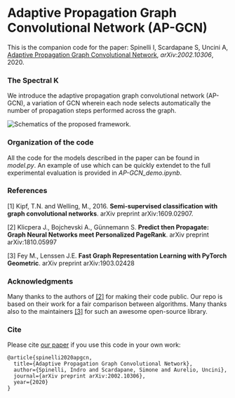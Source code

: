 # Adaptive Propagation Graph Convolutional Network (AP-GCN)

This is the companion code for the paper:
Spinelli I, Scardapane S, Uncini A, [Adaptive Propagation Graph Convolutional Network](https://arxiv.org/abs/2002.10306), *arXiv:2002.10306*, 2020.

### The Spectral K

We introduce the adaptive propagation graph convolutional network (AP-GCN), a variation of GCN wherein each node selects automatically the number of propagation steps performed across the graph.

![Schematics of the proposed framework.](https://github.com/spindro/AP-GCN/blob/master/apgcn.png)

### Organization of the code

All the code for the models described in the paper can be found in *model.py*. An example of use which can be quickly extendet to the full experimental evaluation is provided in *AP-GCN_demo.ipynb*.

### References

[1] Kipf, T.N. and Welling, M., 2016. **Semi-supervised classification with graph convolutional networks**. arXiv preprint arXiv:1609.02907.


[2] Klicpera J., Bojchevski A., Günnemann S. **Predict then Propagate: Graph Neural Networks meet Personalized PageRank**. arXiv preprint arXiv:1810.05997


[3] Fey M., Lenssen J.E. **Fast Graph Representation Learning with PyTorch Geometric**. arXiv preprint arXiv:1903.02428


### Acknowledgments

Many thanks to the authors of [[2]](https://github.com/klicperajo/ppnp) for making their code public. Our repo is based on their work for a fair comparison between algorithms.
Many thanks also to the maintainers [[3]](https://github.com/rusty1s/pytorch_geometric) for such an awesome open-source library.


### Cite

Please cite [our paper](https://arxiv.org/abs/2002.10306) if you use this code in your own work:

```
@article{spinelli2020apgcn,
  title={Adaptive Propagation Graph Convolutional Network},
  author={Spinelli, Indro and Scardapane, Simone and Aurelio, Uncini},
  journal={arXiv preprint arXiv:2002.10306},
  year={2020}
}
```
